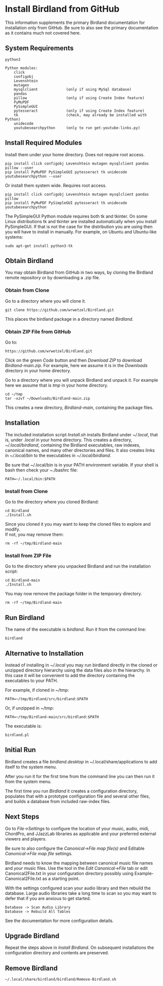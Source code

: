 # Install Birdland from GitHub

This information supplements the primary Birdland documentation for
installation only from GitHub. Be sure to also see the primary
documentation as it contains much not covered here.

## System Requirements
```
python3

Python modules:
    click
    configobj
    Levenshtein
    mutagen
    mysqlclient             (only if using MySql database)
    pandas
    pillow                  (only if using Create Index feature)
    PyMuPDF
    PySimpleGUI
    pytesseract             (only if using Create Index feature)
    tk                      (check, may already be installed with Python)
    unidecode
    youtubesearchpython     (only to run get-youtube-links.py)
```

## Install Required Modules

Install them under your home directory. Does not require root access.
```
pip install click configobj Levenshtein mutagen mysqlclient pandas pillow --user
pip install PyMuPDF PySimpleGUI pytesseract tk unidecode youtubesearchpython --user
```

Or install them system wide. Requires root access.
```
pip install click configobj Levenshtein mutagen mysqlclient pandas pillow 
pip install PyMuPDF PySimpleGUI pytesseract tk unidecode youtubesearchpython
```

The PySimpleGUI Python module requires both tk and tkinter.
On some Linux distributions tk and tkinter are installed automatically when you install PySimpleGUI. If that is not
the case for the distribution you are using then you will have to install in manually. For example, on Ubuntu
and Ubuntu-like systems:
```
sudo apt-get install python3-tk
```

## Obtain Birdland
You may obtain Birdland from GitHub in two ways, by cloning the Birdland remote repository or by downloading
a .zip file.

### Obtain from Clone
Go to a directory where you will clone it.
```
git clone https://github.com/wrwetzel/Birdland.git
```
This places the birdland package in a directory named *Birdland*.

### Obtain ZIP File from GitHub
Go to: 
```
https://github.com/wrwetzel/Birdland.git
```
Click on the green *Code* button and then *Download ZIP* to download *Birdland-main.zip*. For example,
here we assume it is in the *Downloads* directory in your home directory.

Go to a directory where you will unpack Birdland and unpack it. For example here we assume that is
*tmp* in your home directory.
```
cd ~/tmp
tar -xzvf ~/Downloads/Birdland-main.zip
```
This creates a new directory, *Birdland-main*, containing the package files.                         

## Installation

The included installation script *Install.sh* installs
Birdland under *~/.local*, that is, under *.local* in your home directory.  This
creates a directory, *~/.local/birdland*, containing the Birdland executables, raw indexes, canonical
names, and many other directories and files.  It also creates links in *~/.local/bin* to the
executables in *~/.local/birdland*.

Be sure that ~/.local/bin is in your PATH environment variable. If your shell is bash then
check your ~./bashrc file:

```
PATH=~/.local/bin:$PATH
```

### Install from Clone
Go to the directory where you cloned Birdland:
```
cd Birdland
./Install.sh
```
Since you cloned it you may want to keep the cloned files to explore and modify.       
If not, you may remove them:
```
rm -rf ~/tmp/Birdland-main
```

### Install from ZIP File

Go to the directory where you unpacked Birdland and run the installation script:
```
cd Birdland-main
./Install.sh
```
You may now remove the package folder in the temporary directory.
```
rm -rf ~/tmp/Birdland-main
```

## Run Birdland
The name of the executable is *birdland*. Run it from the command line:

```
birdland
```

## Alternative to Installation
Instead of installing in *~/.local* you may run birdland directly in the cloned or
unzipped directory hierarchy using the data files also in the hierarchy. In this
case it will be convenient to add the directory containing the executables to your
PATH. 

For example, if cloned in ~/tmp:
```
PATH=~/tmp/Birdland/src/birdland:$PATH
```

Or, if unzipped in ~/tmp:
```
PATH=~/tmp/Birdland-main/src/birdland:$PATH
```

The executable is:
```
birdland.pl
```

## Initial Run
Birdland creates a file *birdland.desktop* in
~/.local/share/applications to add itself to the system menu. 

After you run it for the first time from the command line you can then run it
from the system menu. 

The first time you run *Birdland* it creates a configuration directory, populates that with a
prototype configuration file and several other files, and builds a database from included raw-index
files.

## Next Steps

Go to *File->Settings* to configure the location of your music, audio, midi, ChordPro,
and JJazzLab libraries as applicable and your preferred external viewers and players.

Be sure to also configure the *Canonical->File map file(s)* and
Editable *Canonical->File map file* settings.

Birdland needs to know the mapping between canonical music file names and *your* music files.
Use the tool in the *Edit Canonical->File* tab or
edit Canonical2File.txt in your configuration directory possibly using Example-Canonical2File.txt
as a starting point.

With the settings configured scan your audio library and then rebuild the database.
Large audio libraries take a long time to scan so you may want to defer that if you are anxious
to get started.
```
Database -> Scan Audio Library
Database -> Rebuild All Tables
```
See the documentation for more configuration details.

## Upgrade Birdland
Repeat the steps above in *Install Birdland*. On subsequent installations the configuration directory
and contents are preserved.

## Remove Birdland
```
~/.local/share/birdland/birdland/Remove-Birdland.sh
```
